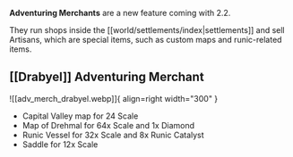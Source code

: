 **Adventuring Merchants** are a new feature coming with 2.2.

They run shops inside the [[world/settlements/index|settlements]] and sell Artisans, which are special items, such as custom maps and runic-related items.


## [[Drabyel]] Adventuring Merchant
![[adv_merch_drabyel.webp]]{ align=right width="300" }

* Capital Valley map for 24 Scale
* Map of Drehmal for 64x Scale and 1x Diamond
* Runic Vessel for 32x Scale and 8x Runic Catalyst
* Saddle for 12x Scale
